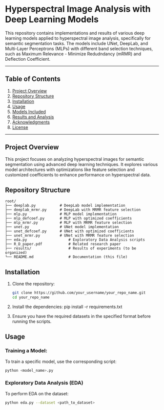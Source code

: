 # Hyperspectral Image Analysis with Deep Learning Models

This repository contains implementations and results of various deep learning models applied to hyperspectral image analysis, specifically for semantic segmentation tasks. The models include UNet, DeepLab, and Multi-Layer Perceptrons (MLPs) with different band selection techniques, such as Maximum Relevance - Minimize Redudndancy (mRMR) and Deflection Coefficient.

---

## Table of Contents
1. [Project Overview](#project-overview)
2. [Repository Structure](#repository-structure)
3. [Installation](#installation)
4. [Usage](#usage)
5. [Models Included](#models-included)
6. [Results and Analysis](#results-and-analysis)
7. [Acknowledgments](#acknowledgments)
8. [License](#license)

---

## Project Overview

This project focuses on analyzing hyperspectral images for semantic segmentation using advanced deep learning techniques. It explores various model architectures with optimizations like feature selection and customized coefficients to enhance performance on hyperspectral data.

## Repository Structure

```plaintext
root/
├── deeplab.py           # DeepLab model implementation
├── deeplab_mrmr.py      # DeepLab with MRMR feature selection
├── mlp.py               # MLP model implementation
├── mlp_defcoef.py       # MLP with optimized coefficients
├── mlp_mrmr.py          # MLP with MRMR feature selection
├── unet.py              # UNet model implementation
├── unet_defcoef.py      # UNet with optimized coefficients
├── unet_mrmr.py         # UNet with MRMR feature selection
├── eda.py                   # Exploratory Data Analysis scripts
├── R_D_paper.pdf            # Related research paper
├── results/                 # Results of experiments (to be organized)
└── README.md                # Documentation (this file)
```

## Installation

1. Clone the repository:
   ```bash
   git clone https://github.com/your_username/your_repo_name.git
   cd your_repo_name
      ```
   
2. Install the dependencies:
pip install -r requirements.txt

3. Ensure you have the required datasets in the specified format before running the scripts.

## Usage
### Training a Model: 
To train a specific model, use the corresponding script:
```bash
python <model_name>.py
```

### Exploratory Data Analysis (EDA)
To perform EDA on the dataset:
```bash
python eda.py --dataset <path_to_dataset>
```


